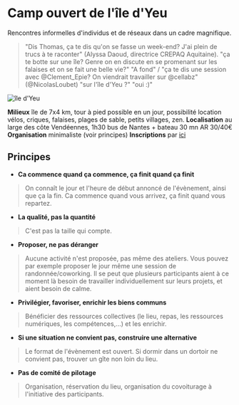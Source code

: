 # Camp ouvert de l'île d'Yeu 

Rencontres informelles d'individus et de réseaux dans un cadre magnifique. 

> "Dis Thomas, ça te dis qu'on se fasse un week-end? J'ai plein de trucs à te raconter" (Alyssa Daoud, directrice CREPAQ Aquitaine). "ça te botte sur une île? Genre on en discute en se promenant sur les falaises et on se fait une belle vie?" "A fond" / "ça te dis une session avec @Clement_Epie? On viendrait travailler sur @cellabz" (@NicolasLoubet) "sur l'île d'Yeu ?" "oui :)"

![île d'Yeu](http://www.vendee-tourisme.com/media/iledyeu4__005704200_1545_27052015.jpg) 

**Milieux** île de 7x4 km, tour à pied possible en un jour, possibilité location vélos, criques, falaises, plages de sable, petits villages, zen.
**Localisation** au large des côte Vendéennes, 1h30 bus de Nantes + bateau 30 mn AR 30/40€
**Organisation** minimaliste (voir principes)
**Inscriptions** par [ici](https://mensuel.framapad.org/p/camp_ouvert_ile_yeu)

## Principes

* **Ca commence quand ça commence, ça finit quand ça finit**

> On connaît le jour et l'heure de début annoncé de l'évènement, ainsi que ça la fin. Ca commence quand vous arrivez, ça finit quand vous repartez. 

* **La qualité, pas la quantité**

> C'est pas la taille qui compte.

* **Proposer, ne pas déranger**

> Aucune activité n'est proposée, pas même des ateliers. Vous pouvez par exemple proposer le jour même une session de randonnée/coworking. Il se peut que plusieurs participants aient à ce moment là besoin de travailler individuellement sur leurs projets, et aient besoin de calme.

* **Privilégier, favoriser, enrichir les biens communs**

> Bénéficier des ressources collectives (le lieu, repas, les ressources numériques, les compétences,...) et les enrichir. 

* **Si une situation ne convient pas, construire une alternative**

> Le format de l'évènement est ouvert. Si dormir dans un dortoir ne convient pas, trouver un gîte non loin du lieu. 

* **Pas de comité de pilotage**

> Organisation, réservation du lieu, organisation du covoiturage à l'initiative des participants.

